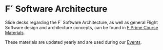# F´ Software Architecture

Slide decks regarding the F´ Software Architecture, as well as general Flight Software design and architecture concepts, can be found in [F Prime Course Materials](https://github.com/fprime-community/fprime-course-materials).  

These materials are updated yearly and are used during our [Events](https://fprime.jpl.nasa.gov/events/).

